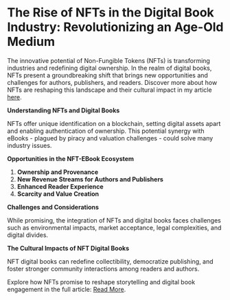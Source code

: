 # The Rise of NFTs in the Digital Book Industry: Revolutionizing an Age-Old Medium

The innovative potential of Non-Fungible Tokens (NFTs) is transforming industries and redefining digital ownership. In the realm of digital books, NFTs present a groundbreaking shift that brings new opportunities and challenges for authors, publishers, and readers. Discover more about how NFTs are reshaping this landscape and their cultural impact in my article [here](https://www.example.com). 

**Understanding NFTs and Digital Books**

NFTs offer unique identification on a blockchain, setting digital assets apart and enabling authentication of ownership. This potential synergy with eBooks - plagued by piracy and valuation challenges - could solve many industry issues.

**Opportunities in the NFT-EBook Ecosystem**

1. **Ownership and Provenance**
2. **New Revenue Streams for Authors and Publishers**
3. **Enhanced Reader Experience**
4. **Scarcity and Value Creation**

**Challenges and Considerations**

While promising, the integration of NFTs and digital books faces challenges such as environmental impacts, market acceptance, legal complexities, and digital divides.

**The Cultural Impacts of NFT Digital Books**

NFT digital books can redefine collectibility, democratize publishing, and foster stronger community interactions among readers and authors.

Explore how NFTs promise to reshape storytelling and digital book engagement in the full article: [Read More](https://www.example.com).